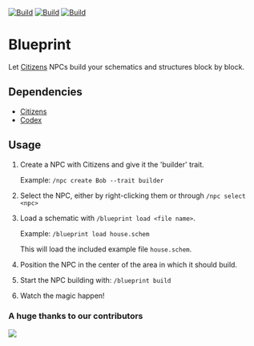 [![Build](https://github.com/promcteam/blueprint/actions/workflows/maven.yml/badge.svg?branch=main)](https://s01.oss.sonatype.org/content/repositories/snapshots/studio/magemonkey/blueprint/)
[![Build](https://github.com/promcteam/blueprint/actions/workflows/release.yml/badge.svg?branch=main)](https://s01.oss.sonatype.org/content/repositories/snapshots/studio/magemonkey/blueprint/)
[![Build](https://github.com/promcteam/blueprint/actions/workflows/devbuild.yml/badge.svg?branch=dev)](https://s01.oss.sonatype.org/content/repositories/snapshots/studio/magemonkey/blueprint/1.0.1-R0.2-SNAPSHOT/)

# Blueprint

Let [Citizens](https://www.spigotmc.org/resources/citizens.13811/) NPCs build your schematics and structures block by
block.

## Dependencies

- [Citizens](https://www.spigotmc.org/resources/citizens.13811/)
- [Codex](https://www.spigotmc.org/resources/codex-core-plugin-by-magemonkey-studio-formerly-promccore.93608/)

## Usage

1) Create a NPC with Citizens and give it the 'builder' trait.

   Example: `/npc create Bob --trait builder`

2) Select the NPC, either by right-clicking them or through `/npc select <npc>`
3) Load a schematic with `/blueprint load <file name>`.

   Example: `/blueprint load house.schem`

   This will load the included example file `house.schem`.

4) Position the NPC in the center of the area in which it should build.
5) Start the NPC building with: `/blueprint build`
6) Watch the magic happen!

### A huge thanks to our contributors

<a href="https://github.com/promcteam/blueprint/graphs/contributors">
<img src="https://contrib.rocks/image?repo=promcteam/blueprint" />
</a>